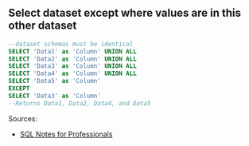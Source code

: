 ## Select dataset except where values are in this other dataset
```sql
--dataset schemas must be identical
SELECT 'Data1' as 'Column' UNION ALL
SELECT 'Data2' as 'Column' UNION ALL
SELECT 'Data3' as 'Column' UNION ALL
SELECT 'Data4' as 'Column' UNION ALL
SELECT 'Data5' as 'Column'
EXCEPT
SELECT 'Data3' as 'Column'
--Returns Data1, Data2, Data4, and Data5
```


Sources:
* [SQL Notes for Professionals](https://goalkicker.com/SQLBook)